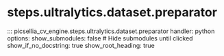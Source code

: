 # steps.ultralytics.dataset.preparator

::: picsellia_cv_engine.steps.ultralytics.dataset.preparator
    handler: python
    options:
        show_submodules: false  # Hide submodules until clicked
        show_if_no_docstring: true
        show_root_heading: true
